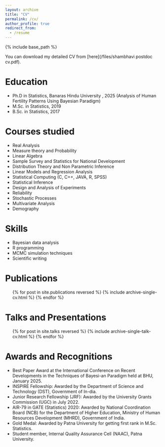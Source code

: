 ```yaml
---
layout: archive
title: "CV"
permalink: /cv/
author_profile: true
redirect_from:
  - /resume
---
```


{% include base_path %}

You can download my detailed CV from [here](/files/shambhavi postdoc cv.pdf).

Education
======
* Ph.D in Statistics, Banaras Hindu University , 2025 (Analysis of Human Fertility Patterns Using Bayesian Paradigm)
* M.Sc. in Statistics, 2019
* B.Sc. in Statistics, 2017

Courses studied
======
* Real Analysis
* Measure theory and Probability
* Linear Algebra
* Sample Survey and Statistics for National Development
* Distribution Theory and Non Parametric Inference
* Linear Models and Regression Analysis
* Statistical Computing (C, C++, JAVA, R, SPSS)
* Statistical Inference
* Design and Analysis of Experiments
* Reliability
* Stochastic Processes
* Multivariate Analysis
* Demography
  
Skills
======
* Bayesian data analysis
* R programming
* MCMC simulation techniques
* Scientific writing

Publications
======
  <ul>{% for post in site.publications reversed %}
    {% include archive-single-cv.html %}
  {% endfor %}</ul>
  
Talks and Presentations
======
  <ul>{% for post in site.talks reversed %}
    {% include archive-single-talk-cv.html  %}
  {% endfor %}</ul>

Awards and Recognitions
======
* Best Paper Award at the International Conference on Recent Developments in the Techniques of Bayesi-an Paradigm held at BHU, January 2025.
* INSPIRE Fellowship: Awarded by the Department of Science and Technology (DST), Government of In-dia.
* Junior Research Fellowship (JRF): Awarded by the University Grants Commission (UGC) in July 2022.
* AIR-79 in GATE (Statistics) 2020: Awarded by National Coordination Board (NCB) for the Department of Higher Education, Ministry of Human Resources Development (MHRD), Government of India.
* Gold Medal: Awarded by Patna University for getting first rank in M.Sc. Statistics.
* Student member, Internal Quality Assurance Cell (NAAC), Patna University.

